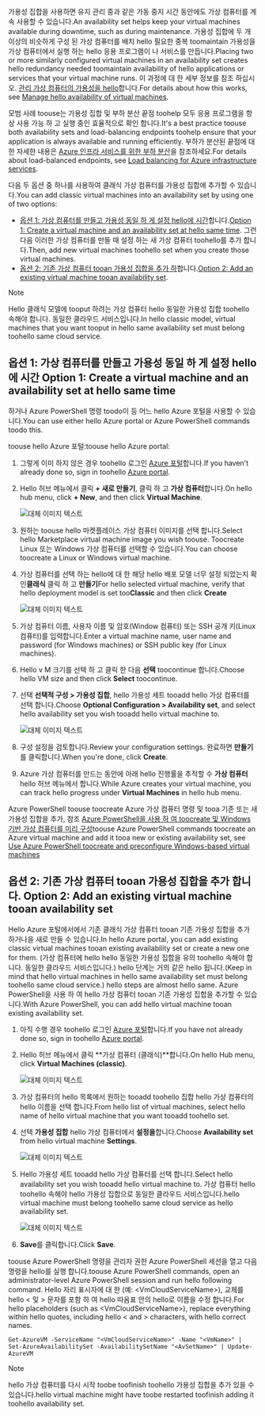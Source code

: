 


<span data-ttu-id="e73e5-101">가용성 집합을 사용하면 유지 관리 중과 같은 가동 중지 시간 동안에도 가상 컴퓨터를 계속 사용할 수 있습니다.</span><span class="sxs-lookup"><span data-stu-id="e73e5-101">An availability set helps keep your virtual machines available during downtime, such as during maintenance.</span></span> <span data-ttu-id="e73e5-102">가용성 집합에 두 개 이상의 비슷하게 구성 된 가상 컴퓨터를 배치 hello 필요한 중복 toomaintain 가용성을 가상 컴퓨터에서 실행 하는 hello 응용 프로그램이 나 서비스를 만듭니다.</span><span class="sxs-lookup"><span data-stu-id="e73e5-102">Placing two or more similarly configured virtual machines in an availability set creates hello redundancy needed toomaintain availability of hello applications or services that your virtual machine runs.</span></span> <span data-ttu-id="e73e5-103">이 과정에 대 한 세부 정보를 참조 하십시오. [관리 가상 컴퓨터의 가용성을 hello][Manage hello availability of virtual machines]합니다.</span><span class="sxs-lookup"><span data-stu-id="e73e5-103">For details about how this works, see [Manage hello availability of virtual machines][Manage hello availability of virtual machines].</span></span>

<span data-ttu-id="e73e5-104">모범 사례 toouse는 가용성 집합 및 부하 분산 끝점 toohelp 모두 응용 프로그램을 항상 사용 가능 하 고 실행 중인 효율적으로 확인 합니다.</span><span class="sxs-lookup"><span data-stu-id="e73e5-104">It's a best practice toouse both availability sets and load-balancing endpoints toohelp ensure that your application is always available and running efficiently.</span></span> <span data-ttu-id="e73e5-105">부하가 분산된 끝점에 대한 자세한 내용은 [Azure 인프라 서비스를 위한 부하 분산][Load balancing for Azure infrastructure services]을 참조하세요.</span><span class="sxs-lookup"><span data-stu-id="e73e5-105">For details about load-balanced endpoints, see [Load balancing for Azure infrastructure services][Load balancing for Azure infrastructure services].</span></span>

<span data-ttu-id="e73e5-106">다음 두 옵션 중 하나를 사용하여 클래식 가상 컴퓨터를 가용성 집합에 추가할 수 있습니다.</span><span class="sxs-lookup"><span data-stu-id="e73e5-106">You can add classic virtual machines into an availability set by using one of two options:</span></span>

* <span data-ttu-id="e73e5-107">[옵션 1: 가상 컴퓨터를 만들고 가용성 동일 하 게 설정 hello에 시간][Option 1: Create a virtual machine and an availability set at hello same time]합니다.</span><span class="sxs-lookup"><span data-stu-id="e73e5-107">[Option 1: Create a virtual machine and an availability set at hello same time][Option 1: Create a virtual machine and an availability set at hello same time].</span></span> <span data-ttu-id="e73e5-108">그런 다음 이러한 가상 컴퓨터를 만들 때 설정 하는 새 가상 컴퓨터 toohello를 추가 합니다.</span><span class="sxs-lookup"><span data-stu-id="e73e5-108">Then, add new virtual machines toohello set when you create those virtual machines.</span></span>
* <span data-ttu-id="e73e5-109">[옵션 2: 기존 가상 컴퓨터 tooan 가용성 집합을 추가 하][Option 2: Add an existing virtual machine tooan availability set]합니다.</span><span class="sxs-lookup"><span data-stu-id="e73e5-109">[Option 2: Add an existing virtual machine tooan availability set][Option 2: Add an existing virtual machine tooan availability set].</span></span>

> [!NOTE]
> <span data-ttu-id="e73e5-110">Hello 클래식 모델에 tooput 하려는 가상 컴퓨터 hello 동일한 가용성 집합 toohello 속해야 합니다. 동일한 클라우드 서비스입니다.</span><span class="sxs-lookup"><span data-stu-id="e73e5-110">In hello classic model, virtual machines that you want tooput in hello same availability set must belong toohello same cloud service.</span></span>
> 
> 

## <span data-ttu-id="e73e5-111"><a id="createset"></a>옵션 1: 가상 컴퓨터를 만들고 가용성 동일 하 게 설정 hello에 시간</span><span class="sxs-lookup"><span data-stu-id="e73e5-111"><a id="createset"> </a>Option 1: Create a virtual machine and an availability set at hello same time</span></span>
<span data-ttu-id="e73e5-112">하거나 Azure PowerShell 명령 toodo이 등 어느 hello Azure 포털을 사용할 수 있습니다.</span><span class="sxs-lookup"><span data-stu-id="e73e5-112">You can use either hello Azure portal or Azure PowerShell commands toodo this.</span></span>

<span data-ttu-id="e73e5-113">toouse hello Azure 포털:</span><span class="sxs-lookup"><span data-stu-id="e73e5-113">toouse hello Azure portal:</span></span>

1. <span data-ttu-id="e73e5-114">그렇게 이미 하지 않은 경우 toohello 로그인 [Azure 포털](https://portal.azure.com)합니다.</span><span class="sxs-lookup"><span data-stu-id="e73e5-114">If you haven't already done so, sign in toohello [Azure portal](https://portal.azure.com).</span></span>
2. <span data-ttu-id="e73e5-115">Hello 허브 메뉴에서 클릭 **+ 새로 만들기**, 클릭 하 고 **가상 컴퓨터**합니다.</span><span class="sxs-lookup"><span data-stu-id="e73e5-115">On hello hub menu, click **+ New**, and then click **Virtual Machine**.</span></span>
   
    ![대체 이미지 텍스트](./media/virtual-machines-common-classic-configure-availability/ChooseVMImage.png)
3. <span data-ttu-id="e73e5-117">원하는 toouse hello 마켓플레이스 가상 컴퓨터 이미지를 선택 합니다.</span><span class="sxs-lookup"><span data-stu-id="e73e5-117">Select hello Marketplace virtual machine image you wish toouse.</span></span> <span data-ttu-id="e73e5-118">Toocreate Linux 또는 Windows 가상 컴퓨터를 선택할 수 있습니다.</span><span class="sxs-lookup"><span data-stu-id="e73e5-118">You can choose toocreate a Linux or Windows virtual machine.</span></span>
4. <span data-ttu-id="e73e5-119">가상 컴퓨터를 선택 하는 hello에 대 한 해당 hello 배포 모델 너무 설정 되었는지 확인**클래식** 클릭 하 고 **만들기**</span><span class="sxs-lookup"><span data-stu-id="e73e5-119">For hello selected virtual machine, verify that hello deployment model is set too**Classic** and then click **Create**</span></span>
   
    ![대체 이미지 텍스트](./media/virtual-machines-common-classic-configure-availability/ChooseClassicModel.png)
5. <span data-ttu-id="e73e5-121">가상 컴퓨터 이름, 사용자 이름 및 암호(Window 컴퓨터) 또는 SSH 공개 키(Linux 컴퓨터)를 입력합니다.</span><span class="sxs-lookup"><span data-stu-id="e73e5-121">Enter a virtual machine name, user name and password (for Windows machines) or SSH public key (for Linux machines).</span></span> 
6. <span data-ttu-id="e73e5-122">Hello v M 크기를 선택 하 고 클릭 한 다음 **선택** toocontinue 합니다.</span><span class="sxs-lookup"><span data-stu-id="e73e5-122">Choose hello VM size and then click **Select** toocontinue.</span></span>
7. <span data-ttu-id="e73e5-123">선택 **선택적 구성 > 가용성 집합**, hello 가용성 세트 tooadd hello 가상 컴퓨터를 선택 합니다.</span><span class="sxs-lookup"><span data-stu-id="e73e5-123">Choose **Optional Configuration > Availability set**, and select hello availability set you wish tooadd hello virtual machine to.</span></span>
   
    ![대체 이미지 텍스트](./media/virtual-machines-common-classic-configure-availability/ChooseAvailabilitySet.png) 
8. <span data-ttu-id="e73e5-125">구성 설정을 검토합니다.</span><span class="sxs-lookup"><span data-stu-id="e73e5-125">Review your configuration settings.</span></span> <span data-ttu-id="e73e5-126">완료하면 **만들기**를 클릭합니다.</span><span class="sxs-lookup"><span data-stu-id="e73e5-126">When you're done, click **Create**.</span></span>
9. <span data-ttu-id="e73e5-127">Azure 가상 컴퓨터를 만드는 동안에 아래 hello 진행률을 추적할 수 **가상 컴퓨터** hello 허브 메뉴에서 합니다.</span><span class="sxs-lookup"><span data-stu-id="e73e5-127">While Azure creates your virtual machine, you can track hello progress under **Virtual Machines** in hello hub menu.</span></span>

<span data-ttu-id="e73e5-128">Azure PowerShell toouse toocreate Azure 가상 컴퓨터 명령 및 tooa 기존 또는 새 가용성 집합을 추가, 참조 [Azure PowerShell을 사용 하 여 toocreate 및 Windows 기반 가상 컴퓨터를 미리 구성](../articles/virtual-machines/windows/classic/create-powershell.md?toc=%2fazure%2fvirtual-machines%2fwindows%2fclassic%2ftoc.json)</span><span class="sxs-lookup"><span data-stu-id="e73e5-128">toouse Azure PowerShell commands toocreate an Azure virtual machine and add it tooa new or existing availability set, see [Use Azure PowerShell toocreate and preconfigure Windows-based virtual machines](../articles/virtual-machines/windows/classic/create-powershell.md?toc=%2fazure%2fvirtual-machines%2fwindows%2fclassic%2ftoc.json)</span></span>

## <span data-ttu-id="e73e5-129"><a id="addmachine"></a>옵션 2: 기존 가상 컴퓨터 tooan 가용성 집합을 추가 합니다.</span><span class="sxs-lookup"><span data-stu-id="e73e5-129"><a id="addmachine"> </a>Option 2: Add an existing virtual machine tooan availability set</span></span>
<span data-ttu-id="e73e5-130">Hello Azure 포털에서에서 기존 클래식 가상 컴퓨터 tooan 기존 가용성 집합을 추가 하거나을 새로 만들 수 있습니다.</span><span class="sxs-lookup"><span data-stu-id="e73e5-130">In hello Azure portal, you can add existing classic virtual machines tooan existing availability set or create a new one for them.</span></span> <span data-ttu-id="e73e5-131">(가상 컴퓨터에 hello hello 동일한 가용성 집합을 유의 toohello 속해야 합니다. 동일한 클라우드 서비스입니다.) hello 단계는 거의 같은 hello 됩니다.</span><span class="sxs-lookup"><span data-stu-id="e73e5-131">(Keep in mind that hello virtual machines in hello same availability set must belong toohello same cloud service.) hello steps are almost hello same.</span></span> <span data-ttu-id="e73e5-132">Azure PowerShell을 사용 하 여 hello 가상 컴퓨터 tooan 기존 가용성 집합을 추가할 수 있습니다.</span><span class="sxs-lookup"><span data-stu-id="e73e5-132">With Azure PowerShell, you can add hello virtual machine tooan existing availability set.</span></span>

1. <span data-ttu-id="e73e5-133">아직 수행 경우 toohello 로그인 [Azure 포털](https://portal.azure.com)합니다.</span><span class="sxs-lookup"><span data-stu-id="e73e5-133">If you have not already done so, sign in toohello [Azure portal](https://portal.azure.com).</span></span>
2. <span data-ttu-id="e73e5-134">Hello 허브 메뉴에서 클릭 **가상 컴퓨터 (클래식)**합니다.</span><span class="sxs-lookup"><span data-stu-id="e73e5-134">On hello Hub menu, click **Virtual Machines (classic)**.</span></span>
   
    ![대체 이미지 텍스트](./media/virtual-machines-common-classic-configure-availability/ChooseClassicVM.png)
3. <span data-ttu-id="e73e5-136">가상 컴퓨터의 hello 목록에서 원하는 tooadd toohello 집합 hello 가상 컴퓨터의 hello 이름을 선택 합니다.</span><span class="sxs-lookup"><span data-stu-id="e73e5-136">From hello list of virtual machines, select hello name of hello virtual machine that you want tooadd toohello set.</span></span>
4. <span data-ttu-id="e73e5-137">선택 **가용성 집합** hello 가상 컴퓨터에서 **설정을**합니다.</span><span class="sxs-lookup"><span data-stu-id="e73e5-137">Choose **Availability set** from hello virtual machine **Settings**.</span></span>
   
    ![대체 이미지 텍스트](./media/virtual-machines-common-classic-configure-availability/AvailabilitySetSettings.png)
5. <span data-ttu-id="e73e5-139">Hello 가용성 세트 tooadd hello 가상 컴퓨터를 선택 합니다.</span><span class="sxs-lookup"><span data-stu-id="e73e5-139">Select hello availability set you wish tooadd hello virtual machine to.</span></span> <span data-ttu-id="e73e5-140">가상 컴퓨터 hello toohello 속해야 hello 가용성 집합으로 동일한 클라우드 서비스입니다.</span><span class="sxs-lookup"><span data-stu-id="e73e5-140">hello virtual machine must belong toohello same cloud service as hello availability set.</span></span>
   
    ![대체 이미지 텍스트](./media/virtual-machines-common-classic-configure-availability/AvailabilitySetPicker.png)
6. <span data-ttu-id="e73e5-142">**Save**를 클릭합니다.</span><span class="sxs-lookup"><span data-stu-id="e73e5-142">Click **Save**.</span></span>

<span data-ttu-id="e73e5-143">toouse Azure PowerShell 명령을 관리자 권한 Azure PowerShell 세션을 열고 다음 명령을 hello를 실행 합니다.</span><span class="sxs-lookup"><span data-stu-id="e73e5-143">toouse Azure PowerShell commands, open an administrator-level Azure PowerShell session and run hello following command.</span></span> <span data-ttu-id="e73e5-144">Hello 자리 표시자에 대 한 (예: &lt;VmCloudServiceName&gt;), 교체를 hello < 및 > 문자를 포함 하 여 hello 따옴표 안의 hello로 이름을 수정 합니다.</span><span class="sxs-lookup"><span data-stu-id="e73e5-144">For hello placeholders (such as &lt;VmCloudServiceName&gt;), replace everything within hello quotes, including hello < and > characters, with hello correct names.</span></span>

    Get-AzureVM -ServiceName "<VmCloudServiceName>" -Name "<VmName>" | Set-AzureAvailabilitySet -AvailabilitySetName "<AvSetName>" | Update-AzureVM

> [!NOTE]
> <span data-ttu-id="e73e5-145">hello 가상 컴퓨터를 다시 시작 toobe toofinish toohello 가용성 집합을 추가 있을 수 있습니다.</span><span class="sxs-lookup"><span data-stu-id="e73e5-145">hello virtual machine might have toobe restarted toofinish adding it toohello availability set.</span></span>
> 
> 

<!-- LINKS -->
[Option 1: Create a virtual machine and an availability set at hello same time]: #createset
[Option 2: Add an existing virtual machine tooan availability set]: #addmachine

[Load balancing for Azure infrastructure services]: ../articles/virtual-machines/virtual-machines-linux-load-balance.md
[Manage hello availability of virtual machines]:../articles/virtual-machines/linux/manage-availability.md

[Create a virtual machine running Windows]: ../articles/virtual-machines/virtual-machines-windows-hero-tutorial.md
[Virtual Network overview]: ../articles/virtual-network/virtual-networks-overview.md

